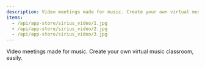 ```yaml
---
description: Video meetings made for music. Create your own virtual music classroom, easily.
items:
  - /api/app-store/sirius_video/1.jpg
  - /api/app-store/sirius_video/2.jpg
  - /api/app-store/sirius_video/3.jpg
---
```


Video meetings made for music. Create your own virtual music classroom, easily.
